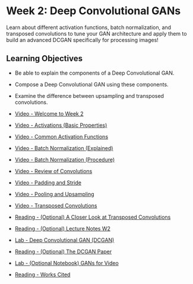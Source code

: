 # Week 2: Deep Convolutional GANs

Learn about different activation functions, batch normalization, and transposed convolutions to tune your GAN architecture and apply them to build an advanced DCGAN specifically for processing images!

## Learning Objectives

- Be able to explain the components of a Deep Convolutional GAN.
- Compose a Deep Convolutional GAN using these components.
- Examine the difference between upsampling and transposed convolutions.

- [Video - Welcome to Week 2](https://www.coursera.org/learn/build-basic-generative-adversarial-networks-gans/lecture/NvjQl/welcome-to-week-2)

- [Video - Activations (Basic Properties)](https://www.coursera.org/learn/build-basic-generative-adversarial-networks-gans/lecture/rQXLp/activations-basic-properties)

- [Video - Common Activation Functions](https://www.coursera.org/learn/build-basic-generative-adversarial-networks-gans/lecture/WYsEO/common-activation-functions)

- [Video - Batch Normalization (Explained)](https://www.coursera.org/learn/build-basic-generative-adversarial-networks-gans/lecture/o8Vi4/batch-normalization-explained)

- [Video - Batch Normalization (Procedure)](https://www.coursera.org/learn/build-basic-generative-adversarial-networks-gans/lecture/1b7fz/batch-normalization-procedure)

- [Video - Review of Convolutions](https://www.coursera.org/learn/build-basic-generative-adversarial-networks-gans/lecture/W6bPB/review-of-convolutions)

- [Video - Padding and Stride](https://www.coursera.org/learn/build-basic-generative-adversarial-networks-gans/lecture/YA3IH/padding-and-stride)

- [Video - Pooling and Upsampling](https://www.coursera.org/learn/build-basic-generative-adversarial-networks-gans/lecture/ysPeU/pooling-and-upsampling)

- [Video - Transposed Convolutions](https://www.coursera.org/learn/build-basic-generative-adversarial-networks-gans/lecture/H02dK/transposed-convolutions)

- [Reading - (Optional) A Closer Look at Transposed Convolutions](http://doi.org/10.23915/distill.00003)

- [Reading - (Optional) Lecture Notes W2](./Readings/C1_W2.pdf)

- [Lab - Deep Convolutional GAN (DCGAN)](./Labs/C1_W2_Assignment.ipynb)

- [Reading - (Optional) The DCGAN Paper](https://arxiv.org/abs/1511.06434)

- [Lab - (Optional Notebook) GANs for Video](./Labs/C1W2_Video_Generation_(Optional).ipynb)

- [Reading - Works Cited](https://www.coursera.org/learn/build-basic-generative-adversarial-networks-gans/supplement/9FSKu/works-cited)
